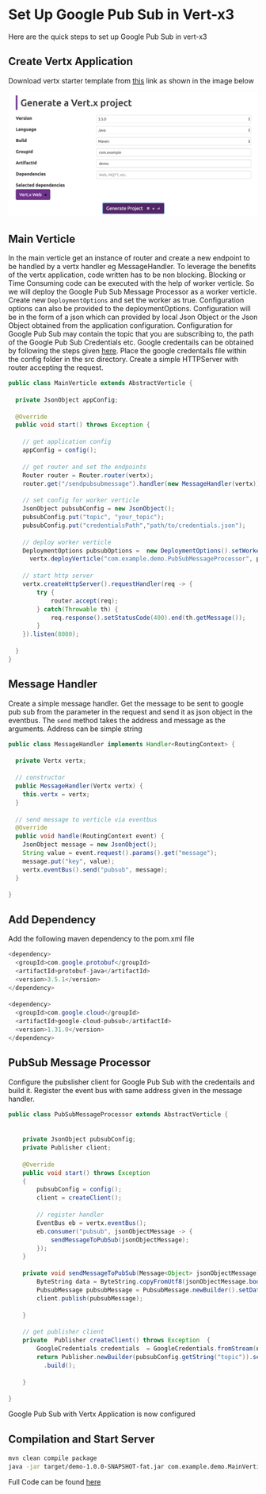 # Set Up Google Pub Sub in Vert-x3

Here are the quick steps to set up Google Pub Sub in vert-x3

## Create Vertx Application

Download vertx starter template from [this](http://start.vertx.io/) link as shown in the image below

![](https://raw.githubusercontent.com/ethirajsrinivasan/blogs/master/vertx-pubsub/vert-x3%20starter%20template.png)

## Main Verticle

In the main verticle get an instance of router and create a new endpoint to be handled by a vertx handler eg MessageHandler.
To leverage the benefits of the vertx application, code written has to be non blocking. Blocking or Time Consuming code can be executed with the help of worker verticle. So we will deploy the Google Pub Sub Message Processor as a worker verticle. Create new `DeploymentOptions` and set the worker as true. Configuration options can also be provided to the deploymentOptions. Configuration will be in the form of a json which can provided by local Json Object or the Json Object obtained from the application configuration. Configuration for Google Pub Sub may contain the topic that you are subscribing to, the path of the Google Pub Sub Credentials etc. Google credentails can be obtained by following the steps given [here](https://cloud.google.com/docs/authentication/getting-started). Place the google credentails file within the config folder in the src directory. Create a simple HTTPServer with router accepting the request.


```java
public class MainVerticle extends AbstractVerticle {

  private JsonObject appConfig;

  @Override
  public void start() throws Exception {

    // get application config
    appConfig = config();

    // get router and set the endpoints
    Router router = Router.router(vertx);
    router.get("/sendpubsubmessage").handler(new MessageHandler(vertx));

    // set config for worker verticle
    JsonObject pubsubConfig = new JsonObject();
    pubsubConfig.put("topic", "your_topic");
    pubsubConfig.put("credentialsPath","path/to/credentials.json");

    // deploy worker verticle
    DeploymentOptions pubsubOptions =  new DeploymentOptions().setWorker(true).setConfig(pubsubConfig);
      vertx.deployVerticle("com.example.demo.PubSubMessageProcessor", pubsubOptions);

    // start http server
    vertx.createHttpServer().requestHandler(req -> {
        try {
            router.accept(req);
        } catch(Throwable th) {
            req.response().setStatusCode(400).end(th.getMessage());
        }
    }).listen(8080);

  }
}
```

## Message Handler

Create a simple message handler. Get the message to be sent to google pub sub from the parameter in the request and send it as json object in the eventbus. The `send` method takes the address and message as the arguments. Address can be simple string

```java
public class MessageHandler implements Handler<RoutingContext> {

  private Vertx vertx;
  
  // constructor
  public MessageHandler(Vertx vertx) {
    this.vertx = vertx;
  }

  // send message to verticle via eventbus
  @Override
  public void handle(RoutingContext event) {
    JsonObject message = new JsonObject();
    String value = event.request().params().get("message");
    message.put("key", value);
    vertx.eventBus().send("pubsub", message);
  }

}
```

## Add Dependency

Add the following maven dependency to the pom.xml file

```java
<dependency>
  <groupId>com.google.protobuf</groupId>
  <artifactId>protobuf-java</artifactId>
  <version>3.5.1</version>
</dependency>

<dependency>
  <groupId>com.google.cloud</groupId>
  <artifactId>google-cloud-pubsub</artifactId>
  <version>1.31.0</version>
</dependency>
```

## PubSub Message Processor

Configure the  pubslisher client for Google Pub Sub with the credentails and build it. Register the event bus with same address given in the message handler.

```java
public class PubSubMessageProcessor extends AbstractVerticle {


    private JsonObject pubsubConfig;
    private Publisher client;

    @Override
    public void start() throws Exception
    {
        pubsubConfig = config();
        client = createClient();
        
        // register handler
        EventBus eb = vertx.eventBus();
        eb.consumer("pubsub", jsonObjectMessage -> {
            sendMessageToPubSub(jsonObjectMessage);
        });
    }

    private void sendMessageToPubSub(Message<Object> jsonObjectMessage) {
        ByteString data = ByteString.copyFromUtf8(jsonObjectMessage.body().toString());
        PubsubMessage pubsubMessage = PubsubMessage.newBuilder().setData(data).build();
        client.publish(pubsubMessage);

    }

    // get publisher client
    private  Publisher createClient() throws Exception  {
        GoogleCredentials credentials  = GoogleCredentials.fromStream(new FileInputStream(pubsubConfig.getString("credentialsPath")));
        return Publisher.newBuilder(pubsubConfig.getString("topic")).setCredentialsProvider(FixedCredentialsProvider.create(credentials))
          .build();

    }

}
```

Google Pub Sub with Vertx Application is now configured

## Compilation and Start Server

```sh
mvn clean compile package
java -jar target/demo-1.0.0-SNAPSHOT-fat.jar com.example.demo.MainVerticle
```

Full Code can be found [here](https://github.com/ethirajsrinivasan/vertx-pubsub)
